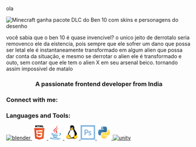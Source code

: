 ola 

<img src="https://s2-techtudo.glbimg.com/zlDj4neiVaUiQv7EkgLCilxYOVc=/1200x/smart/filters:cover():strip_icc()/i.s3.glbimg.com/v1/AUTH_08fbf48bc0524877943fe86e43087e7a/internal_photos/bs/2021/3/i/6zC7clRzGGre0hhBzGIA/minecraft-ben-10-dlc-omnitrix-skins.jpg" jsaction="VQAsE" class="sFlh5c pT0Scc iPVvYb" style="max-width: 1200px; height: 314px; margin: 0px; width: 559px;" alt="Minecraft ganha pacote DLC do Ben 10 com skins e personagens do desenho" jsname="kn3ccd" aria-hidden="false">

você sabia que o ben 10 é quase invencivel? o unico jeito de derrotalo seria removenco ele da eistencia, pois sempre que ele sofrer um dano que possa ser letal ele é instantaneamente transformado em algum alien que possa dar conta da situação, e mesmo se derrotar o alien ele é transformado e outo, sem contar que ele tem o alien X em seu arsenal beico. tornando assim impossivel de matalo





<h3 align="center">A passionate frontend developer from India</h3>

<h3 align="left">Connect with me:</h3>
<p align="left">
</p>

<h3 align="left">Languages and Tools:</h3>
<p align="left"> <a href="https://www.blender.org/" target="_blank" rel="noreferrer"> <img src="https://download.blender.org/branding/community/blender_community_badge_white.svg" alt="blender" width="40" height="40"/> </a> <a href="https://www.w3.org/html/" target="_blank" rel="noreferrer"> <img src="https://raw.githubusercontent.com/devicons/devicon/master/icons/html5/html5-original-wordmark.svg" alt="html5" width="40" height="40"/> </a> <a href="https://www.java.com" target="_blank" rel="noreferrer"> <img src="https://raw.githubusercontent.com/devicons/devicon/master/icons/java/java-original.svg" alt="java" width="40" height="40"/> </a> <a href="https://www.linux.org/" target="_blank" rel="noreferrer"> <img src="https://raw.githubusercontent.com/devicons/devicon/master/icons/linux/linux-original.svg" alt="linux" width="40" height="40"/> </a> <a href="https://www.photoshop.com/en" target="_blank" rel="noreferrer"> <img src="https://raw.githubusercontent.com/devicons/devicon/master/icons/photoshop/photoshop-line.svg" alt="photoshop" width="40" height="40"/> </a> <a href="https://www.python.org" target="_blank" rel="noreferrer"> <img src="https://raw.githubusercontent.com/devicons/devicon/master/icons/python/python-original.svg" alt="python" width="40" height="40"/> </a> <a href="https://unity.com/" target="_blank" rel="noreferrer"> <img src="https://www.vectorlogo.zone/logos/unity3d/unity3d-icon.svg" alt="unity" width="40" height="40"/> </a> </p>
